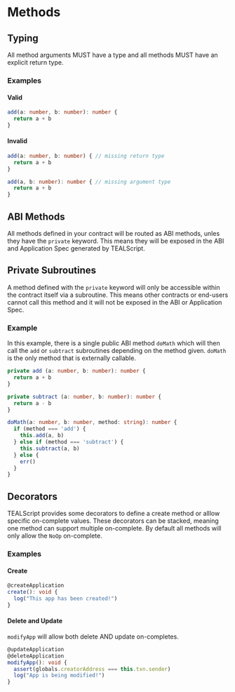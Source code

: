 # Methods

## Typing
All method arguments MUST have a type and all methods MUST have an explicit return type. 

### Examples

#### Valid
```ts
add(a: number, b: number): number {
  return a + b
}
```

#### Invalid

```ts
add(a: number, b: number) { // missing return type
  return a + b
}
```

```ts
add(a, b: number): number { // missing argument type
  return a + b
}
```

## ABI Methods
All methods defined in your contract will be routed as ABI methods, unles they have the `private` keyword. This means they will be exposed in the ABI and Application Spec generated by TEALScript.

## Private Subroutines
A method defined with the `private` keyword will only be accessible within the contract itself via a subroutine. This means other contracts or end-users cannot call this method and it will not be exposed in the ABI or Application Spec.

### Example
In this example, there is a single public ABI method `doMath` which will then call the `add` or `subtract` subroutines depending on the method given. `doMath` is the only method that is externally callable.

```ts
private add (a: number, b: number): number {
  return a + b
}

private subtract (a: number, b: number): number {
  return a - b
}

doMath(a: number, b: number, method: string): number {
  if (method === 'add') {
    this.add(a, b)
  } else if (method === 'subtract') {
    this.subtract(a, b) 
  } else {
    err()
  }
}
```

## Decorators
TEALScript provides some decorators to define a create method or alllow specific on-complete values. These decorators can be stacked, meaning one method can support multiple on-complete. By default all methods will only allow the `NoOp` on-complete.

### Examples
#### Create
```ts
@createApplication
create(): void {
  log("This app has been created!")
}
```

#### Delete and Update
`modifyApp` will allow both delete AND update on-completes.

```ts
@updateApplication
@deleteApplication
modifyApp(): void {
  assert(globals.creatorAddress === this.txn.sender)
  log("App is being modified!")
}
```